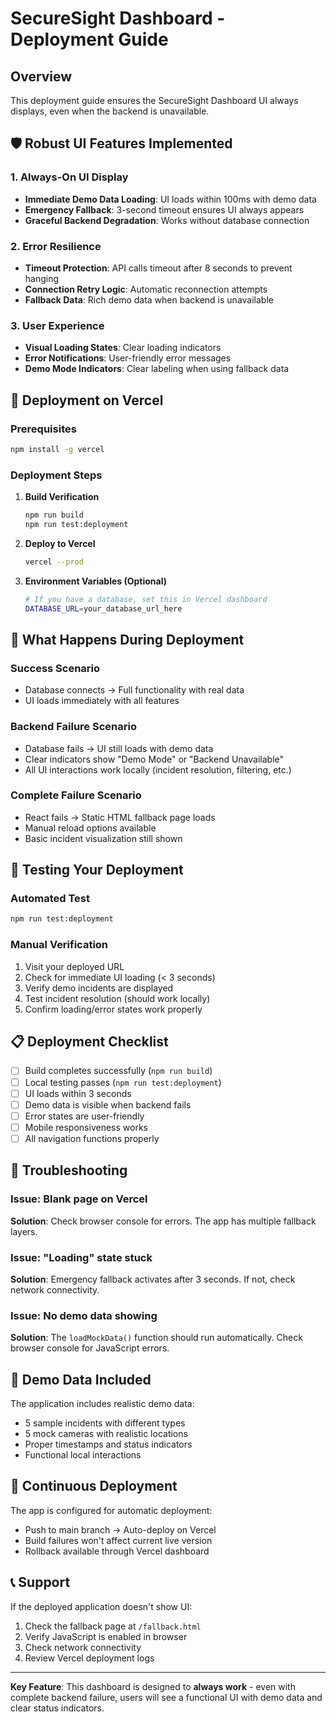 # SecureSight Dashboard - Deployment Guide

## Overview
This deployment guide ensures the SecureSight Dashboard UI always displays, even when the backend is unavailable.

## 🛡️ Robust UI Features Implemented

### 1. **Always-On UI Display**
- **Immediate Demo Data Loading**: UI loads within 100ms with demo data
- **Emergency Fallback**: 3-second timeout ensures UI always appears
- **Graceful Backend Degradation**: Works without database connection

### 2. **Error Resilience**
- **Timeout Protection**: API calls timeout after 8 seconds to prevent hanging
- **Connection Retry Logic**: Automatic reconnection attempts
- **Fallback Data**: Rich demo data when backend is unavailable

### 3. **User Experience**
- **Visual Loading States**: Clear loading indicators
- **Error Notifications**: User-friendly error messages
- **Demo Mode Indicators**: Clear labeling when using fallback data

## 🚀 Deployment on Vercel

### Prerequisites
```bash
npm install -g vercel
```

### Deployment Steps

1. **Build Verification**
   ```bash
   npm run build
   npm run test:deployment
   ```

2. **Deploy to Vercel**
   ```bash
   vercel --prod
   ```

3. **Environment Variables (Optional)**
   ```bash
   # If you have a database, set this in Vercel dashboard
   DATABASE_URL=your_database_url_here
   ```

## 🎯 What Happens During Deployment

### Success Scenario
- Database connects → Full functionality with real data
- UI loads immediately with all features

### Backend Failure Scenario  
- Database fails → UI still loads with demo data
- Clear indicators show "Demo Mode" or "Backend Unavailable"
- All UI interactions work locally (incident resolution, filtering, etc.)

### Complete Failure Scenario
- React fails → Static HTML fallback page loads
- Manual reload options available
- Basic incident visualization still shown

## 🧪 Testing Your Deployment

### Automated Test
```bash
npm run test:deployment
```

### Manual Verification
1. Visit your deployed URL
2. Check for immediate UI loading (< 3 seconds)
3. Verify demo incidents are displayed
4. Test incident resolution (should work locally)
5. Confirm loading/error states work properly

## 📋 Deployment Checklist

- [ ] Build completes successfully (`npm run build`)
- [ ] Local testing passes (`npm run test:deployment`)
- [ ] UI loads within 3 seconds
- [ ] Demo data is visible when backend fails
- [ ] Error states are user-friendly
- [ ] Mobile responsiveness works
- [ ] All navigation functions properly

## 🔧 Troubleshooting

### Issue: Blank page on Vercel
**Solution**: Check browser console for errors. The app has multiple fallback layers.

### Issue: "Loading" state stuck
**Solution**: Emergency fallback activates after 3 seconds. If not, check network connectivity.

### Issue: No demo data showing
**Solution**: The `loadMockData()` function should run automatically. Check browser console for JavaScript errors.

## 🎨 Demo Data Included

The application includes realistic demo data:
- 5 sample incidents with different types
- 5 mock cameras with realistic locations  
- Proper timestamps and status indicators
- Functional local interactions

## 🔄 Continuous Deployment

The app is configured for automatic deployment:
- Push to main branch → Auto-deploy on Vercel
- Build failures won't affect current live version
- Rollback available through Vercel dashboard

## 📞 Support

If the deployed application doesn't show UI:
1. Check the fallback page at `/fallback.html`
2. Verify JavaScript is enabled in browser
3. Check network connectivity
4. Review Vercel deployment logs

---

**Key Feature**: This dashboard is designed to **always work** - even with complete backend failure, users will see a functional UI with demo data and clear status indicators.